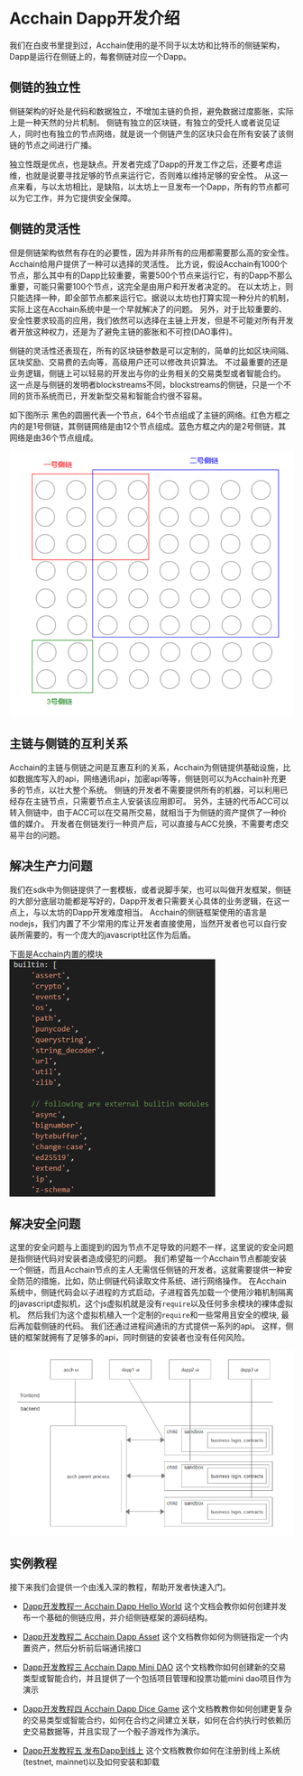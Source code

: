 # Acchain Dapp开发介绍

我们在白皮书里提到过，Acchain使用的是不同于以太坊和比特币的侧链架构，Dapp是运行在侧链上的，每套侧链对应一个Dapp。

## 侧链的独立性

侧链架构的好处是代码和数据独立，不增加主链的负担，避免数据过度膨胀，实际上是一种天然的分片机制。
侧链有独立的区块链，有独立的受托人或者说见证人，同时也有独立的节点网络，就是说一个侧链产生的区块只会在所有安装了该侧链的节点之间进行广播。

独立性既是优点，也是缺点。开发者完成了Dapp的开发工作之后，还要考虑运维，也就是说要寻找足够的节点来运行它，否则难以维持足够的安全性。
从这一点来看，与以太坊相比，是缺陷，以太坊上一旦发布一个Dapp，所有的节点都可以为它工作，并为它提供安全保障。

## 侧链的灵活性

但是侧链架构依然有存在的必要性，因为并非所有的应用都需要那么高的安全性。Acchain给用户提供了一种可以选择的灵活性。
比方说，假设Acchain有1000个节点，那么其中有的Dapp比较重要，需要500个节点来运行它，有的Dapp不那么重要，可能只需要100个节点，这完全是由用户和开发者决定的。
在以太坊上，则只能选择一种，即全部节点都来运行它。据说以太坊也打算实现一种分片的机制，实际上这在Acchain系统中是一个早就解决了的问题。
另外，对于比较重要的、安全性要求较高的应用，我们依然可以选择在主链上开发，但是不可能对所有开发者开放这种权力，还是为了避免主链的膨胀和不可控(DAO事件)。

侧链的灵活性还表现在，所有的区块链参数是可以定制的，简单的比如区块间隔、区块奖励、交易费的去向等，高级用户还可以修改共识算法。
不过最重要的还是业务逻辑，侧链上可以轻易的开发出与你的业务相关的交易类型或者智能合约。
这一点是与侧链的发明者blockstreams不同，blockstreams的侧链，只是一个不同的货币系统而已，开发新型交易和智能合约很不容易。

如下图所示
黑色的圆圈代表一个节点，64个节点组成了主链的网络。红色方框之内的是1号侧链，其侧链网络是由12个节点组成。蓝色方框之内的是2号侧链，其网络是由36个节点组成。

![sidechain deploy architecture](./assets/sidechain-deploy.png)

## 主链与侧链的互利关系

Acchain的主链与侧链之间是互惠互利的关系，Acchain为侧链提供基础设施，比如数据库写入的api，网络通讯api，加密api等等，侧链则可以为Acchain补充更多的节点，以壮大整个系统。
侧链的开发者不需要提供所有的机器，可以利用已经存在主链节点，只需要节点主人安装该应用即可。
另外，主链的代币ACC可以转入侧链中，由于ACC可以在交易所交易，就相当于为侧链的资产提供了一种价值的媒介。
开发者在侧链发行一种资产后，可以直接与ACC兑换，不需要考虑交易平台的问题。

## 解决生产力问题

我们在sdk中为侧链提供了一套模板，或者说脚手架，也可以叫做开发框架，侧链的大部分底层功能都是写好的，Dapp开发者只需要关心具体的业务逻辑，在这一点上，与以太坊的Dapp开发难度相当。
Acchain的侧链框架使用的语言是nodejs，我们内置了不少常用的库让开发者直接使用，当然开发者也可以自行安装所需要的，有一个庞大的javascript社区作为后盾。

下面是Acchain内置的模块
![inbuilt modules](./assets/inbuilt-modules.png)

## 解决安全问题

这里的安全问题与上面提到的因为节点不足导致的问题不一样，这里说的安全问题是指侧链代码对安装者造成侵犯的问题。
我们希望每一个Acchain节点都能安装一个侧链，而且Acchain节点的主人无需信任侧链的开发者。这就需要提供一种安全防范的措施，比如，防止侧链代码读取文件系统、进行网络操作。
在Acchain系统中，侧链代码会以子进程的方式启动，子进程首先加载一个使用沙箱机制隔离的javascript虚拟机，这个js虚拟机就是没有```require```以及任何多余模块的裸体虚拟机。
然后我们为这个虚拟机植入一个定制的```require```和一些常用且安全的模块, 最后再加载侧链的代码。
我们还通过进程间通讯的方式提供一系列的api。
这样，侧链的框架就拥有了足够多的api，同时侧链的安装者也没有任何风险。

![process structure](./assets/process-structure.png)

## 实例教程

接下来我们会提供一个由浅入深的教程，帮助开发者快速入门。

- [Dapp开发教程一 Acchain Dapp Hello World](./dapp_docs/1_hello.md)
  这个文档会教你如何创建并发布一个基础的侧链应用，并介绍侧链框架的源码结构。

- [Dapp开发教程二 Acchain Dapp Asset](./dapp_docs/2_asset.md)
  这个文档教你如何为侧链指定一个内置资产，然后分析前后端通讯接口

- [Dapp开发教程三 Acchain Dapp Mini DAO](./dapp_docs/3_mini_dao.md)
  这个文档教你如何创建新的交易类型或智能合约，并且提供了一个包括项目管理和投票功能mini dao项目作为演示

- [Dapp开发教程四 Acchain Dapp Dice Game](./dapp_docs/4_dice_game.md)
  这个文档教教你如何创建更复杂的交易类型或智能合约，如何在合约之间建立关联，如何在合约执行时依赖历史交易数据等，并且实现了一个骰子游戏作为演示。

- [Dapp开发教程五 发布Dapp到线上](./dapp_docs/5_dapp_publish.md)
  这个文档教教你如何在注册到线上系统(testnet, mainnet)以及如何安装和卸载